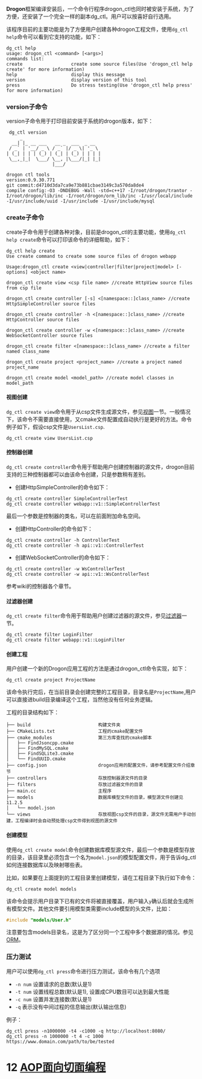 **Drogon**框架编译安装后，一个命令行程序drogon_ctl也同时被安装于系统，为了方便，还安装了一个完全一样的副本dg_ctl。用户可以按喜好自行选用。

该程序目前的主要功能是为了方便用户创建各种drogon工程文件，使用`dg_ctl help`命令可以看到它支持的功能，如下：

```shell
dg_ctl help
usage: drogon_ctl <command> [<args>]
commands list:
create                  create some source files(Use 'drogon_ctl help create' for more information)
help                    display this message
version                 display version of this tool
press                   Do stress testing(Use 'drogon_ctl help press' for more information)
```

### version子命令

version子命令用于打印目前安装于系统的drogon版本，如下：

```shell
 dg_ctl version
     _                             
  __| |_ __ ___   __ _  ___  _ __  
 / _` | '__/ _ \ / _` |/ _ \| '_ \ 
| (_| | | | (_) | (_| | (_) | | | |
 \__,_|_|  \___/ \__, |\___/|_| |_|
                 |___/             

drogon ctl tools
version:0.9.30.771
git commit:d4710d3da7ca9e73b881cbae3149c3a570da8de4
compile config:-O3 -DNDEBUG -Wall -std=c++17 -I/root/drogon/trantor -I/root/drogon/lib/inc -I/root/drogon/orm_lib/inc -I/usr/local/include -I/usr/include/uuid -I/usr/include -I/usr/include/mysql 
```

### create子命令

create子命令用于创建各种对象，目前是drogon_ctl的主要功能，使用`dg_ctl help create`命令可以打印该命令的详细帮助，如下：

```shell
dg_ctl help create
Use create command to create some source files of drogon webapp

Usage:drogon_ctl create <view|controller|filter|project|model> [-options] <object name>

drogon_ctl create view <csp file name> //create HttpView source files from csp file

drogon_ctl create controller [-s] <[namespace::]class_name> //create HttpSimpleController source files

drogon_ctl create controller -h <[namespace::]class_name> //create HttpController source files

drogon_ctl create controller -w <[namespace::]class_name> //create WebSocketController source files

drogon_ctl create filter <[namespace::]class_name> //create a filter named class_name

drogon_ctl create project <project_name> //create a project named project_name

drogon_ctl create model <model_path> //create model classes in model_path
```

#### 视图创建

`dg_ctl create view`命令用于从csp文件生成源文件，参见[视图](CHN-06-视图)一节。一般情况下，该命令不需要直接使用，又cmake文件配置成自动执行是更好的方法。命令例子如下，假设csp文件是`UsersList.csp`.

```shell
dg_ctl create view UsersList.csp
```

#### 控制器创建

`dg_ctl create controller`命令用于帮助用户创建控制器的源文件，drogon目前支持的三种控制器都可以由该命令创建，只是参数稍有差别。

* 创建HttpSimpleController的命令如下：

```shell
dg_ctl create controller SimpleControllerTest
dg_ctl create controller webapp::v1::SimpleControllerTest
```

最后一个参数是控制器的类名，可以在前面附加命名空间。

* 创建HttpController的命令如下：

```shell
dg_ctl create controller -h ControllerTest
dg_ctl create controller -h api::v1::ControllerTest
```

* 创建WebSocketController的命令如下：

```shell
dg_ctl create controller -w WsControllerTest
dg_ctl create controller -w api::v1::WsControllerTest
```

参考wiki的控制器各个章节。

#### 过滤器创建

`dg_ctl create filter`命令用于帮助用户创建过滤器的源文件，参见[过滤器](CHN-05-过滤器)一节。

```shell
dg_ctl create filter LoginFilter
dg_ctl create filter webapp::v1::LoginFilter
```

#### 创建工程

用户创建一个新的Drogon应用工程的方法是通过drogon_ctl命令实现，如下：

```shell
dg_ctl create project ProjectName
```

该命令执行完后，在当前目录会创建完整的工程目录，目录名是`ProjectName`,用户可以直接进build目录编译这个工程，当然他没有任何业务逻辑。

工程的目录结构如下：

```shell
├── build                         构建文件夹
├── CMakeLists.txt                工程的cmake配置文件
├── cmake_modules                 第三方库查找的cmake脚本
│   ├── FindJsoncpp.cmake
│   ├── FindMySQL.cmake
│   ├── FindSQLite3.cmake
│   └── FindUUID.cmake
├── config.json                   drogon应用的配置文件，请参考配置文件介绍章节
├── controllers                   存放控制器源文件的目录
├── filters                       存放过滤器文件的目录
├── main.cc                       主程序
├── models                        数据库模型文件的目录，模型源文件创建见11.2.5
│   └── model.json
└── views                         存放视图csp文件的目录，源文件无需用户手动创建，工程编译时会自动预处理csp文件得到视图的源文件
```

#### 创建模型

使用`dg_ctl create model`命令创建数据库模型源文件，最后一个参数是模型存放的目录，该目录里必须包含一个名为`model.json`的模型配置文件，用于告诉dg_ctl如何连接数据库以及映射哪些表。

比如，如果要在上面提到的工程目录里创建模型，请在工程目录下执行如下命令：

```shell
dg_ctl create model models
```

该命令会提示用户目录下已有的文件将被直接覆盖，用户输入`y`确认后就会生成所有模型文件。其他文件要引用模型类需要include模型的头文件，比如：

```c++
#include "models/User.h"
```

注意要包含models目录名，这是为了区分同一个工程中多个数据源的情况。参见[ORM](CHN-08-3-数据库-ORM)。

### 压力测试

用户可以使用`dg_ctl press`命令进行压力测试，该命令有几个选项

* `-n num`  设置请求的总数(默认是1)
* `-t num`  设置线程总数(默认是1), 设置成CPU数目可以达到最大性能
* `-c num`  设置并发连接数(默认是1)
* `-q`      表示没有中间过程的信息输出(默认输出信息)

例子：

```shell
dg_ctl press -n1000000 -t4 -c1000 -q http://localhost:8080/
dg_ctl press -n 1000000 -t 4 -c 1000 https://www.domain.com/path/to/be/tested
```

# 12 [AOP面向切面编程](CHN-12-AOP面向切面编程)